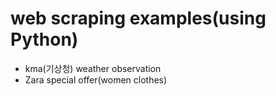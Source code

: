 # web scraping examples(using Python)

* kma(기상청) weather observation
* Zara special offer(women clothes)
